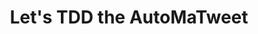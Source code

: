 ---
layout: post
tags:
    - serverless    
    - lambda
    - AWS
    - S3
    - dotnet
    - rekognition
title: Let's TDD the AutoMaTweet
---